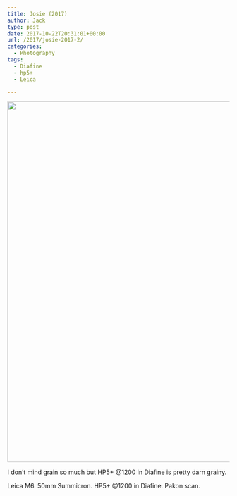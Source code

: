 ```yaml
---
title: Josie (2017)
author: Jack
type: post
date: 2017-10-22T20:31:01+00:00
url: /2017/josie-2017-2/
categories:
  - Photography
tags:
  - Diafine
  - hp5+
  - Leica

---
```

<img class="alignnone wp-image-63 size-full" src="http://photos.baty.net/wp-content/uploads/2017/10/2017-Roll-043_14-Josie.jpg" alt="" width="1024" height="819" />

I don&#8217;t mind grain so much but HP5+ @1200 in Diafine is pretty darn grainy.

Leica M6. 50mm Summicron. HP5+ @1200 in Diafine. Pakon scan.